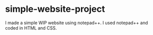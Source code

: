 # simple-website-project
I made a simple WIP website using notepad++.
I used notepad++ and coded in HTML and CSS.
